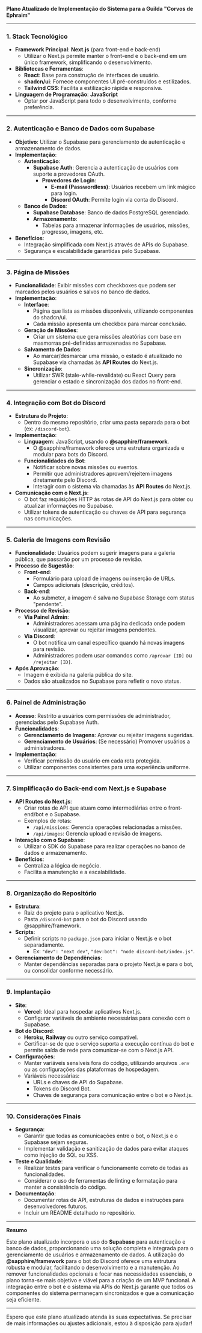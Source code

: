 **Plano Atualizado de Implementação do Sistema para a Guilda "Corvos de Ephraim"**

---

### **1. Stack Tecnológico**

- **Framework Principal**: **Next.js** (para front-end e back-end)
  - Utilizar o Next.js permite manter o front-end e o back-end em um único framework, simplificando o desenvolvimento.
- **Bibliotecas e Ferramentas**:
  - **React**: Base para construção de interfaces de usuário.
  - **shadcn/ui**: Fornece componentes UI pré-construídos e estilizados.
  - **Tailwind CSS**: Facilita a estilização rápida e responsiva.
- **Linguagem de Programação**: **JavaScript**
  - Optar por JavaScript para todo o desenvolvimento, conforme preferência.

---

### **2. Autenticação e Banco de Dados com Supabase**

- **Objetivo**: Utilizar o Supabase para gerenciamento de autenticação e armazenamento de dados.
- **Implementação**:
  - **Autenticação**:
    - **Supabase Auth**: Gerencia a autenticação de usuários com suporte a provedores OAuth.
      - **Provedores de Login**:
        - **E-mail (Passwordless)**: Usuários recebem um link mágico para login.
        - **Discord OAuth**: Permite login via conta do Discord.
  - **Banco de Dados**:
    - **Supabase Database**: Banco de dados PostgreSQL gerenciado.
    - **Armazenamento**:
      - Tabelas para armazenar informações de usuários, missões, progresso, imagens, etc.
- **Benefícios**:
  - Integração simplificada com Next.js através de APIs do Supabase.
  - Segurança e escalabilidade garantidas pelo Supabase.

---

### **3. Página de Missões**

- **Funcionalidade**: Exibir missões com checkboxes que podem ser marcados pelos usuários e salvos no banco de dados.
- **Implementação**:
  - **Interface**:
    - Página que lista as missões disponíveis, utilizando componentes do shadcn/ui.
    - Cada missão apresenta um checkbox para marcar conclusão.
  - **Geração de Missões**:
    - Criar um sistema que gera missões aleatórias com base em masmorras pré-definidas armazenadas no Supabase.
  - **Salvamento de Dados**:
    - Ao marcar/desmarcar uma missão, o estado é atualizado no Supabase via chamadas às **API Routes** do Next.js.
  - **Sincronização**:
    - Utilizar SWR (stale-while-revalidate) ou React Query para gerenciar o estado e sincronização dos dados no front-end.

---

### **4. Integração com Bot do Discord**

- **Estrutura do Projeto**:
  - Dentro do mesmo repositório, criar uma pasta separada para o bot (ex: `/discord-bot`).
- **Implementação**:
  - **Linguagem**: JavaScript, usando o **@sapphire/framework**.
    - O @sapphire/framework oferece uma estrutura organizada e modular para bots do Discord.
  - **Funcionalidades do Bot**:
    - Notificar sobre novas missões ou eventos.
    - Permitir que administradores aprovem/rejeitem imagens diretamente pelo Discord.
    - Interagir com o sistema via chamadas às **API Routes** do Next.js.
- **Comunicação com o Next.js**:
  - O bot faz requisições HTTP às rotas de API do Next.js para obter ou atualizar informações no Supabase.
  - Utilizar tokens de autenticação ou chaves de API para segurança nas comunicações.

---

### **5. Galeria de Imagens com Revisão**

- **Funcionalidade**: Usuários podem sugerir imagens para a galeria pública, que passarão por um processo de revisão.
- **Processo de Sugestão**:
  - **Front-end**:
    - Formulário para upload de imagens ou inserção de URLs.
    - Campos adicionais (descrição, créditos).
  - **Back-end**:
    - Ao submeter, a imagem é salva no Supabase Storage com status "pendente".
- **Processo de Revisão**:
  - **Via Painel Admin**:
    - Administradores acessam uma página dedicada onde podem visualizar, aprovar ou rejeitar imagens pendentes.
  - **Via Discord**:
    - O bot notifica um canal específico quando há novas imagens para revisão.
    - Administradores podem usar comandos como `/aprovar [ID]` ou `/rejeitar [ID]`.
- **Após Aprovação**:
  - Imagem é exibida na galeria pública do site.
  - Dados são atualizados no Supabase para refletir o novo status.

---

### **6. Painel de Administração**

- **Acesso**: Restrito a usuários com permissões de administrador, gerenciadas pelo Supabase Auth.
- **Funcionalidades**:
  - **Gerenciamento de Imagens**: Aprovar ou rejeitar imagens sugeridas.
  - **Gerenciamento de Usuários**: (Se necessário) Promover usuários a administradores.
- **Implementação**:
  - Verificar permissão do usuário em cada rota protegida.
  - Utilizar componentes consistentes para uma experiência uniforme.

---

### **7. Simplificação do Back-end com Next.js e Supabase**

- **API Routes do Next.js**:
  - Criar rotas de API que atuam como intermediárias entre o front-end/bot e o Supabase.
  - Exemplos de rotas:
    - `/api/missions`: Gerencia operações relacionadas a missões.
    - `/api/images`: Gerencia upload e revisão de imagens.
- **Interação com o Supabase**:
  - Utilizar o SDK do Supabase para realizar operações no banco de dados e armazenamento.
- **Benefícios**:
  - Centraliza a lógica de negócio.
  - Facilita a manutenção e a escalabilidade.

---

### **8. Organização do Repositório**

- **Estrutura**:
  - Raiz do projeto para o aplicativo Next.js.
  - Pasta `/discord-bot` para o bot do Discord usando @sapphire/framework.
- **Scripts**:
  - Definir scripts no `package.json` para iniciar o Next.js e o bot separadamente.
    - Ex: `"dev": "next dev"`, `"dev:bot": "node discord-bot/index.js"`.
- **Gerenciamento de Dependências**:
  - Manter dependências separadas para o projeto Next.js e para o bot, ou consolidar conforme necessário.

---

### **9. Implantação**

- **Site**:
  - **Vercel**: Ideal para hospedar aplicativos Next.js.
  - Configurar variáveis de ambiente necessárias para conexão com o Supabase.
- **Bot do Discord**:
  - **Heroku**, **Railway** ou outro serviço compatível.
  - Certificar-se de que o serviço suporta a execução contínua do bot e permite saída de rede para comunicar-se com o Next.js API.
- **Configurações**:
  - Manter variáveis sensíveis fora do código, utilizando arquivos `.env` ou as configurações das plataformas de hospedagem.
  - Variáveis necessárias:
    - URLs e chaves de API do Supabase.
    - Tokens do Discord Bot.
    - Chaves de segurança para comunicação entre o bot e o Next.js.

---

### **10. Considerações Finais**

- **Segurança**:
  - Garantir que todas as comunicações entre o bot, o Next.js e o Supabase sejam seguras.
  - Implementar validação e sanitização de dados para evitar ataques como injeção de SQL ou XSS.
- **Teste e Qualidade**:
  - Realizar testes para verificar o funcionamento correto de todas as funcionalidades.
  - Considerar o uso de ferramentas de linting e formatação para manter a consistência do código.
- **Documentação**:
  - Documentar rotas de API, estruturas de dados e instruções para desenvolvedores futuros.
  - Incluir um README detalhado no repositório.

---

**Resumo**

Este plano atualizado incorpora o uso do **Supabase** para autenticação e banco de dados, proporcionando uma solução completa e integrada para o gerenciamento de usuários e armazenamento de dados. A utilização do **@sapphire/framework** para o bot do Discord oferece uma estrutura robusta e modular, facilitando o desenvolvimento e a manutenção. Ao remover funcionalidades opcionais e focar nas necessidades essenciais, o plano torna-se mais objetivo e viável para a criação de um MVP funcional. A integração entre o bot e o sistema via APIs do Next.js garante que todos os componentes do sistema permaneçam sincronizados e que a comunicação seja eficiente.

---

Espero que este plano atualizado atenda às suas expectativas. Se precisar de mais informações ou ajustes adicionais, estou à disposição para ajudar!
